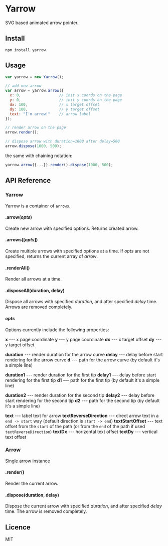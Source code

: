 # Yarrow
SVG based animated arrow pointer. 

## Install

    npm install yarrow
    
## Usage

```js
var yarrow = new Yarrow();

// add new arrow
var arrow = yarrow.arrow({
  x: 0,                 // init x coords on the page
  y: 0,                 // init y coords on the page
  dx: 100,              // x target offset
  dy: 100,              // y target offset
  text: "I'm arrow!"    // arrow label    
});

// render arrow on the page
arrow.render();

// dispose arrow with duration=1000 after delay=500
arrow.dispose(1000, 500);
```   

the same with chaining notation:

```js
yarrow.arrow({...}).render().dispose(1000, 500);
```

## API Reference

### Yarrow
Yarrow is a container of `arrows`.

#### .arrow(*opts*)
Create new arrow with specified options. Returns created arrow.

#### .arrows([*opts*])
Create multiple arrows with specified options at a time. If *opts* are not specified, returns the current array of *arrow*.  

#### .renderAll()
Render all arrows at a time.

#### .disposeAll(duration, delay)
Dispose all arrows with specified *duration*, and after specified *delay* time. Arrows are removed completely.

#### *opts*
Options currently include the following properties:

**x** --- x page coordinate 
**y** --- y page coordinate
**dx** --- x target offset
**dy** --- y target offset
    
**duration** --- render duration for the arrow curve
**delay** --- delay before start rendering for the arrow curve
**d** --- path for the arrow curve (by default it's a simple line) 
    
**duration1** --- render duration for the first tip
**delay1** --- delay before start rendering for the first tip
**d1** --- path for the first tip (by default it's a simple line) 
        
**duration2** --- render duration for the second tip
**delay2** --- delay before start rendering for the second tip
**d2** --- path for the second tip (by default it's a simple line)            
    
**text** --- label text for arrow
**textReverseDirection** --- direct arrow text in a `end -> start` way (default direction is `start -> end`) 
**textStartOffset** --- text offset from the `start` of the path (or from the `end` of the path if used `textReverseDirection`)
**textDx** --- horizontal text offset
**textDy** --- vertical text offset

### Arrow
Single arrow instance

#### .render()
Render the current arrow.

#### .dispose(duration, delay)
Dispose the current arrow with specified *duration*, and after specified *delay* time. The arrow is removed completely.

## Licence
MIT